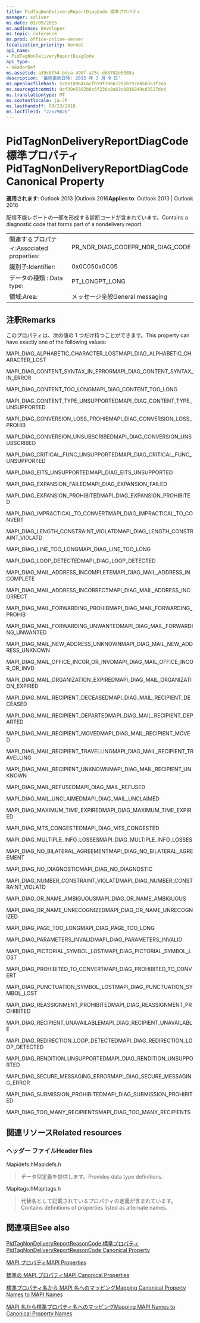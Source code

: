 ```yaml
---
title: PidTagNonDeliveryReportDiagCode 標準プロパティ
manager: soliver
ms.date: 03/09/2015
ms.audience: Developer
ms.topic: reference
ms.prod: office-online-server
localization_priority: Normal
api_name:
- PidTagNonDeliveryReportDiagCode
api_type:
- HeaderDef
ms.assetid: a39c0f54-bdca-498f-a75c-dd8702e5385a
description: '最終更新日時: 2015 年 3 月 9 日'
ms.openlocfilehash: 528e18964cacfb59f30667295b792e850353f3ea
ms.sourcegitcommit: 0cf39e5382b8c6f236c8a63c6036849ed3527ded
ms.translationtype: MT
ms.contentlocale: ja-JP
ms.lasthandoff: 08/23/2018
ms.locfileid: "22579026"
---
```

# <a name="pidtagnondeliveryreportdiagcode-canonical-property"></a><span data-ttu-id="94fba-103">PidTagNonDeliveryReportDiagCode 標準プロパティ</span><span class="sxs-lookup"><span data-stu-id="94fba-103">PidTagNonDeliveryReportDiagCode Canonical Property</span></span>

  
  
<span data-ttu-id="94fba-104">**適用されます**: Outlook 2013 |Outlook 2016</span><span class="sxs-lookup"><span data-stu-id="94fba-104">**Applies to**: Outlook 2013 | Outlook 2016</span></span> 
  
<span data-ttu-id="94fba-105">配信不能レポートの一部を形成する診断コードが含まれています。</span><span class="sxs-lookup"><span data-stu-id="94fba-105">Contains a diagnostic code that forms part of a nondelivery report.</span></span>
  
|||
|:-----|:-----|
|<span data-ttu-id="94fba-106">関連するプロパティ:</span><span class="sxs-lookup"><span data-stu-id="94fba-106">Associated properties:</span></span>  <br/> |<span data-ttu-id="94fba-107">PR_NDR_DIAG_CODE</span><span class="sxs-lookup"><span data-stu-id="94fba-107">PR_NDR_DIAG_CODE</span></span>  <br/> |
|<span data-ttu-id="94fba-108">識別子:</span><span class="sxs-lookup"><span data-stu-id="94fba-108">Identifier:</span></span>  <br/> |<span data-ttu-id="94fba-109">0x0C05</span><span class="sxs-lookup"><span data-stu-id="94fba-109">0x0C05</span></span>  <br/> |
|<span data-ttu-id="94fba-110">データの種類 : </span><span class="sxs-lookup"><span data-stu-id="94fba-110">Data type:</span></span>  <br/> |<span data-ttu-id="94fba-111">PT_LONG</span><span class="sxs-lookup"><span data-stu-id="94fba-111">PT_LONG</span></span>  <br/> |
|<span data-ttu-id="94fba-112">領域:</span><span class="sxs-lookup"><span data-stu-id="94fba-112">Area:</span></span>  <br/> |<span data-ttu-id="94fba-113">メッセージ全般</span><span class="sxs-lookup"><span data-stu-id="94fba-113">General messaging</span></span>  <br/> |
   
## <a name="remarks"></a><span data-ttu-id="94fba-114">注釈</span><span class="sxs-lookup"><span data-stu-id="94fba-114">Remarks</span></span>

<span data-ttu-id="94fba-115">このプロパティは、次の値の 1 つだけ持つことができます。</span><span class="sxs-lookup"><span data-stu-id="94fba-115">This property can have exactly one of the following values:</span></span>
  
<span data-ttu-id="94fba-116">MAPI_DIAG_ALPHABETIC_CHARACTER_LOST</span><span class="sxs-lookup"><span data-stu-id="94fba-116">MAPI_DIAG_ALPHABETIC_CHARACTER_LOST</span></span> 
  
> 
    
<span data-ttu-id="94fba-117">MAPI_DIAG_CONTENT_SYNTAX_IN_ERROR</span><span class="sxs-lookup"><span data-stu-id="94fba-117">MAPI_DIAG_CONTENT_SYNTAX_IN_ERROR</span></span> 
  
> 
    
<span data-ttu-id="94fba-118">MAPI_DIAG_CONTENT_TOO_LONG</span><span class="sxs-lookup"><span data-stu-id="94fba-118">MAPI_DIAG_CONTENT_TOO_LONG</span></span> 
  
> 
    
<span data-ttu-id="94fba-119">MAPI_DIAG_CONTENT_TYPE_UNSUPPORTED</span><span class="sxs-lookup"><span data-stu-id="94fba-119">MAPI_DIAG_CONTENT_TYPE_UNSUPPORTED</span></span> 
  
> 
    
<span data-ttu-id="94fba-120">MAPI_DIAG_CONVERSION_LOSS_PROHIB</span><span class="sxs-lookup"><span data-stu-id="94fba-120">MAPI_DIAG_CONVERSION_LOSS_PROHIB</span></span> 
  
> 
    
<span data-ttu-id="94fba-121">MAPI_DIAG_CONVERSION_UNSUBSCRIBED</span><span class="sxs-lookup"><span data-stu-id="94fba-121">MAPI_DIAG_CONVERSION_UNSUBSCRIBED</span></span> 
  
> 
    
<span data-ttu-id="94fba-122">MAPI_DIAG_CRITICAL_FUNC_UNSUPPORTED</span><span class="sxs-lookup"><span data-stu-id="94fba-122">MAPI_DIAG_CRITICAL_FUNC_UNSUPPORTED</span></span> 
  
> 
    
<span data-ttu-id="94fba-123">MAPI_DIAG_EITS_UNSUPPORTED</span><span class="sxs-lookup"><span data-stu-id="94fba-123">MAPI_DIAG_EITS_UNSUPPORTED</span></span> 
  
> 
    
<span data-ttu-id="94fba-124">MAPI_DIAG_EXPANSION_FAILED</span><span class="sxs-lookup"><span data-stu-id="94fba-124">MAPI_DIAG_EXPANSION_FAILED</span></span> 
  
> 
    
<span data-ttu-id="94fba-125">MAPI_DIAG_EXPANSION_PROHIBITED</span><span class="sxs-lookup"><span data-stu-id="94fba-125">MAPI_DIAG_EXPANSION_PROHIBITED</span></span> 
  
> 
    
<span data-ttu-id="94fba-126">MAPI_DIAG_IMPRACTICAL_TO_CONVERT</span><span class="sxs-lookup"><span data-stu-id="94fba-126">MAPI_DIAG_IMPRACTICAL_TO_CONVERT</span></span> 
  
> 
    
<span data-ttu-id="94fba-127">MAPI_DIAG_LENGTH_CONSTRAINT_VIOLATD</span><span class="sxs-lookup"><span data-stu-id="94fba-127">MAPI_DIAG_LENGTH_CONSTRAINT_VIOLATD</span></span> 
  
> 
    
<span data-ttu-id="94fba-128">MAPI_DIAG_LINE_TOO_LONG</span><span class="sxs-lookup"><span data-stu-id="94fba-128">MAPI_DIAG_LINE_TOO_LONG</span></span> 
  
> 
    
<span data-ttu-id="94fba-129">MAPI_DIAG_LOOP_DETECTED</span><span class="sxs-lookup"><span data-stu-id="94fba-129">MAPI_DIAG_LOOP_DETECTED</span></span> 
  
> 
    
<span data-ttu-id="94fba-130">MAPI_DIAG_MAIL_ADDRESS_INCOMPLETE</span><span class="sxs-lookup"><span data-stu-id="94fba-130">MAPI_DIAG_MAIL_ADDRESS_INCOMPLETE</span></span> 
  
> 
    
<span data-ttu-id="94fba-131">MAPI_DIAG_MAIL_ADDRESS_INCORRECT</span><span class="sxs-lookup"><span data-stu-id="94fba-131">MAPI_DIAG_MAIL_ADDRESS_INCORRECT</span></span> 
  
> 
    
<span data-ttu-id="94fba-132">MAPI_DIAG_MAIL_FORWARDING_PROHIB</span><span class="sxs-lookup"><span data-stu-id="94fba-132">MAPI_DIAG_MAIL_FORWARDING_PROHIB</span></span> 
  
> 
    
<span data-ttu-id="94fba-133">MAPI_DIAG_MAIL_FORWARDING_UNWANTED</span><span class="sxs-lookup"><span data-stu-id="94fba-133">MAPI_DIAG_MAIL_FORWARDING_UNWANTED</span></span> 
  
> 
    
<span data-ttu-id="94fba-134">MAPI_DIAG_MAIL_NEW_ADDRESS_UNKNOWN</span><span class="sxs-lookup"><span data-stu-id="94fba-134">MAPI_DIAG_MAIL_NEW_ADDRESS_UNKNOWN</span></span> 
  
> 
    
<span data-ttu-id="94fba-135">MAPI_DIAG_MAIL_OFFICE_INCOR_OR_INVD</span><span class="sxs-lookup"><span data-stu-id="94fba-135">MAPI_DIAG_MAIL_OFFICE_INCOR_OR_INVD</span></span> 
  
> 
    
<span data-ttu-id="94fba-136">MAPI_DIAG_MAIL_ORGANIZATION_EXPIRED</span><span class="sxs-lookup"><span data-stu-id="94fba-136">MAPI_DIAG_MAIL_ORGANIZATION_EXPIRED</span></span> 
  
> 
    
<span data-ttu-id="94fba-137">MAPI_DIAG_MAIL_RECIPIENT_DECEASED</span><span class="sxs-lookup"><span data-stu-id="94fba-137">MAPI_DIAG_MAIL_RECIPIENT_DECEASED</span></span> 
  
> 
    
<span data-ttu-id="94fba-138">MAPI_DIAG_MAIL_RECIPIENT_DEPARTED</span><span class="sxs-lookup"><span data-stu-id="94fba-138">MAPI_DIAG_MAIL_RECIPIENT_DEPARTED</span></span> 
  
> 
    
<span data-ttu-id="94fba-139">MAPI_DIAG_MAIL_RECIPIENT_MOVED</span><span class="sxs-lookup"><span data-stu-id="94fba-139">MAPI_DIAG_MAIL_RECIPIENT_MOVED</span></span> 
  
> 
    
<span data-ttu-id="94fba-140">MAPI_DIAG_MAIL_RECIPIENT_TRAVELLING</span><span class="sxs-lookup"><span data-stu-id="94fba-140">MAPI_DIAG_MAIL_RECIPIENT_TRAVELLING</span></span> 
  
> 
    
<span data-ttu-id="94fba-141">MAPI_DIAG_MAIL_RECIPIENT_UNKNOWN</span><span class="sxs-lookup"><span data-stu-id="94fba-141">MAPI_DIAG_MAIL_RECIPIENT_UNKNOWN</span></span> 
  
> 
    
<span data-ttu-id="94fba-142">MAPI_DIAG_MAIL_REFUSED</span><span class="sxs-lookup"><span data-stu-id="94fba-142">MAPI_DIAG_MAIL_REFUSED</span></span> 
  
> 
    
<span data-ttu-id="94fba-143">MAPI_DIAG_MAIL_UNCLAIMED</span><span class="sxs-lookup"><span data-stu-id="94fba-143">MAPI_DIAG_MAIL_UNCLAIMED</span></span> 
  
> 
    
<span data-ttu-id="94fba-144">MAPI_DIAG_MAXIMUM_TIME_EXPIRED</span><span class="sxs-lookup"><span data-stu-id="94fba-144">MAPI_DIAG_MAXIMUM_TIME_EXPIRED</span></span> 
  
> 
    
<span data-ttu-id="94fba-145">MAPI_DIAG_MTS_CONGESTED</span><span class="sxs-lookup"><span data-stu-id="94fba-145">MAPI_DIAG_MTS_CONGESTED</span></span> 
  
> 
    
<span data-ttu-id="94fba-146">MAPI_DIAG_MULTIPLE_INFO_LOSSES</span><span class="sxs-lookup"><span data-stu-id="94fba-146">MAPI_DIAG_MULTIPLE_INFO_LOSSES</span></span> 
  
> 
    
<span data-ttu-id="94fba-147">MAPI_DIAG_NO_BILATERAL_AGREEMENT</span><span class="sxs-lookup"><span data-stu-id="94fba-147">MAPI_DIAG_NO_BILATERAL_AGREEMENT</span></span> 
  
> 
    
<span data-ttu-id="94fba-148">MAPI_DIAG_NO_DIAGNOSTIC</span><span class="sxs-lookup"><span data-stu-id="94fba-148">MAPI_DIAG_NO_DIAGNOSTIC</span></span> 
  
> 
    
<span data-ttu-id="94fba-149">MAPI_DIAG_NUMBER_CONSTRAINT_VIOLATD</span><span class="sxs-lookup"><span data-stu-id="94fba-149">MAPI_DIAG_NUMBER_CONSTRAINT_VIOLATD</span></span> 
  
> 
    
<span data-ttu-id="94fba-150">MAPI_DIAG_OR_NAME_AMBIGUOUS</span><span class="sxs-lookup"><span data-stu-id="94fba-150">MAPI_DIAG_OR_NAME_AMBIGUOUS</span></span> 
  
> 
    
<span data-ttu-id="94fba-151">MAPI_DIAG_OR_NAME_UNRECOGNIZED</span><span class="sxs-lookup"><span data-stu-id="94fba-151">MAPI_DIAG_OR_NAME_UNRECOGNIZED</span></span> 
  
> 
    
<span data-ttu-id="94fba-152">MAPI_DIAG_PAGE_TOO_LONG</span><span class="sxs-lookup"><span data-stu-id="94fba-152">MAPI_DIAG_PAGE_TOO_LONG</span></span> 
  
> 
    
<span data-ttu-id="94fba-153">MAPI_DIAG_PARAMETERS_INVALID</span><span class="sxs-lookup"><span data-stu-id="94fba-153">MAPI_DIAG_PARAMETERS_INVALID</span></span> 
  
> 
    
<span data-ttu-id="94fba-154">MAPI_DIAG_PICTORIAL_SYMBOL_LOST</span><span class="sxs-lookup"><span data-stu-id="94fba-154">MAPI_DIAG_PICTORIAL_SYMBOL_LOST</span></span> 
  
> 
    
<span data-ttu-id="94fba-155">MAPI_DIAG_PROHIBITED_TO_CONVERT</span><span class="sxs-lookup"><span data-stu-id="94fba-155">MAPI_DIAG_PROHIBITED_TO_CONVERT</span></span> 
  
> 
    
<span data-ttu-id="94fba-156">MAPI_DIAG_PUNCTUATION_SYMBOL_LOST</span><span class="sxs-lookup"><span data-stu-id="94fba-156">MAPI_DIAG_PUNCTUATION_SYMBOL_LOST</span></span> 
  
> 
    
<span data-ttu-id="94fba-157">MAPI_DIAG_REASSIGNMENT_PROHIBITED</span><span class="sxs-lookup"><span data-stu-id="94fba-157">MAPI_DIAG_REASSIGNMENT_PROHIBITED</span></span> 
  
> 
    
<span data-ttu-id="94fba-158">MAPI_DIAG_RECIPIENT_UNAVAILABLE</span><span class="sxs-lookup"><span data-stu-id="94fba-158">MAPI_DIAG_RECIPIENT_UNAVAILABLE</span></span> 
  
> 
    
<span data-ttu-id="94fba-159">MAPI_DIAG_REDIRECTION_LOOP_DETECTED</span><span class="sxs-lookup"><span data-stu-id="94fba-159">MAPI_DIAG_REDIRECTION_LOOP_DETECTED</span></span> 
  
> 
    
<span data-ttu-id="94fba-160">MAPI_DIAG_RENDITION_UNSUPPORTED</span><span class="sxs-lookup"><span data-stu-id="94fba-160">MAPI_DIAG_RENDITION_UNSUPPORTED</span></span> 
  
> 
    
<span data-ttu-id="94fba-161">MAPI_DIAG_SECURE_MESSAGING_ERROR</span><span class="sxs-lookup"><span data-stu-id="94fba-161">MAPI_DIAG_SECURE_MESSAGING_ERROR</span></span> 
  
> 
    
<span data-ttu-id="94fba-162">MAPI_DIAG_SUBMISSION_PROHIBITED</span><span class="sxs-lookup"><span data-stu-id="94fba-162">MAPI_DIAG_SUBMISSION_PROHIBITED</span></span> 
  
> 
    
<span data-ttu-id="94fba-163">MAPI_DIAG_TOO_MANY_RECIPIENTS</span><span class="sxs-lookup"><span data-stu-id="94fba-163">MAPI_DIAG_TOO_MANY_RECIPIENTS</span></span> 
  
> 
    
## <a name="related-resources"></a><span data-ttu-id="94fba-164">関連リソース</span><span class="sxs-lookup"><span data-stu-id="94fba-164">Related resources</span></span>

### <a name="header-files"></a><span data-ttu-id="94fba-165">ヘッダー ファイル</span><span class="sxs-lookup"><span data-stu-id="94fba-165">Header files</span></span>

<span data-ttu-id="94fba-166">Mapidefs.h</span><span class="sxs-lookup"><span data-stu-id="94fba-166">Mapidefs.h</span></span>
  
> <span data-ttu-id="94fba-167">データ型定義を提供します。</span><span class="sxs-lookup"><span data-stu-id="94fba-167">Provides data type definitions.</span></span>
    
<span data-ttu-id="94fba-168">Mapitags.h</span><span class="sxs-lookup"><span data-stu-id="94fba-168">Mapitags.h</span></span>
  
> <span data-ttu-id="94fba-169">代替名として記載されているプロパティの定義が含まれています。</span><span class="sxs-lookup"><span data-stu-id="94fba-169">Contains definitions of properties listed as alternate names.</span></span>
    
## <a name="see-also"></a><span data-ttu-id="94fba-170">関連項目</span><span class="sxs-lookup"><span data-stu-id="94fba-170">See also</span></span>



[<span data-ttu-id="94fba-171">PidTagNonDeliveryReportReasonCode 標準プロパティ</span><span class="sxs-lookup"><span data-stu-id="94fba-171">PidTagNonDeliveryReportReasonCode Canonical Property</span></span>](pidtagnondeliveryreportreasoncode-canonical-property.md)


[<span data-ttu-id="94fba-172">MAPI プロパティ</span><span class="sxs-lookup"><span data-stu-id="94fba-172">MAPI Properties</span></span>](mapi-properties.md)
  
[<span data-ttu-id="94fba-173">標準の MAPI プロパティ</span><span class="sxs-lookup"><span data-stu-id="94fba-173">MAPI Canonical Properties</span></span>](mapi-canonical-properties.md)
  
[<span data-ttu-id="94fba-174">標準プロパティ名から MAPI 名へのマッピング</span><span class="sxs-lookup"><span data-stu-id="94fba-174">Mapping Canonical Property Names to MAPI Names</span></span>](mapping-canonical-property-names-to-mapi-names.md)
  
[<span data-ttu-id="94fba-175">MAPI 名から標準プロパティ名へのマッピング</span><span class="sxs-lookup"><span data-stu-id="94fba-175">Mapping MAPI Names to Canonical Property Names</span></span>](mapping-mapi-names-to-canonical-property-names.md)


